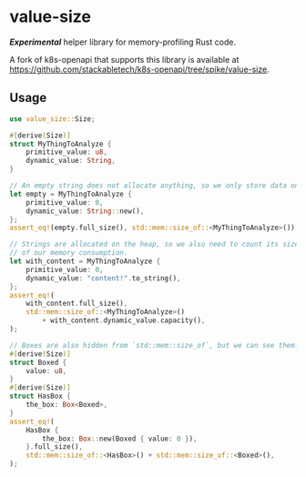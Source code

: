 # value-size

***Experimental*** helper library for memory-profiling Rust code.

A fork of k8s-openapi that supports this library is available at https://github.com/stackabletech/k8s-openapi/tree/spike/value-size.

## Usage

```rust
use value_size::Size;

#[derive(Size)]
struct MyThingToAnalyze {
    primitive_value: u8,
    dynamic_value: String,
}

// An empty string does not allocate anything, so we only store data on the stack.
let empty = MyThingToAnalyze {
    primitive_value: 0,
    dynamic_value: String::new(),
};
assert_eq!(empty.full_size(), std::mem::size_of::<MyThingToAnalyze>());

// Strings are allocated on the heap, so we also need to count its size to get an accurate understanding
// of our memory consumption.
let with_content = MyThingToAnalyze {
    primitive_value: 0,
    dynamic_value: "content!".to_string(),
};
assert_eq!(
    with_content.full_size(),
    std::mem::size_of::<MyThingToAnalyze>()
        + with_content.dynamic_value.capacity(),
);

// Boxes are also hidden from `std::mem::size_of`, but we can see them!
#[derive(Size)]
struct Boxed {
    value: u8,
}
#[derive(Size)]
struct HasBox {
    the_box: Box<Boxed>,
}
assert_eq!(
    HasBox {
        the_box: Box::new(Boxed { value: 0 }),
    }.full_size(),
    std::mem::size_of::<HasBox>() + std::mem::size_of::<Boxed>(),
);
```
